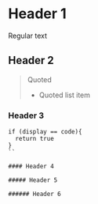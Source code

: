 # Header 1
Regular text

## Header 2
> Quoted
> - Quoted list item

### Header 3
```
if (display == code){
  return true
}
``

#### Header 4

##### Header 5

###### Header 6
